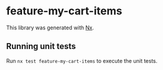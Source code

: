 # feature-my-cart-items

This library was generated with [Nx](https://nx.dev).

## Running unit tests

Run `nx test feature-my-cart-items` to execute the unit tests.
